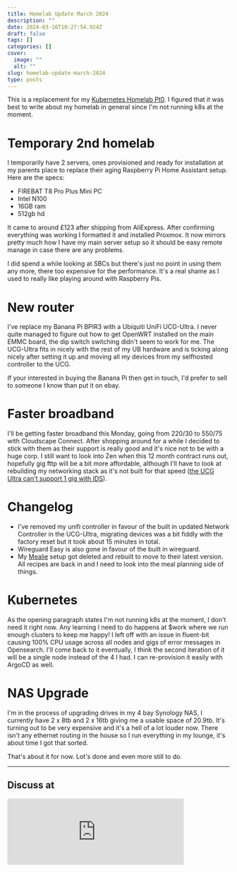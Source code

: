 ```yaml
---
title: Homelab Update March 2024
description: ""
date: 2024-03-16T10:27:54.924Z
draft: false
tags: []
categories: []
cover:
  image: ""
  alt: ""
slug: homelab-update-march-2024
type: posts
---
```


This is a replacement for my [Kubernetes Homelab Pt0](posts/kubernetes-homelab-journey-pt0/). I figured that it was best to write about my homelab in general since I'm not running k8s at the moment.

# Temporary 2nd homelab

I temporarily have 2 servers, ones provisioned and ready for installation at my parents place to replace their aging Raspberry Pi Home Assistant setup. Here are the specs:

* FIREBAT T8 Pro Plus Mini PC
* Intel N100
* 16GB ram
* 512gb hd

It came to around £123 after shipping from AliExpress. After confirming everything was working I formatted it and installed Proxmox. It now mirrors pretty much how I have my main server setup so it should be easy remote manage in case there are any problems.

I did spend a while looking at SBCs but there's just no point in using them any more, there too expensive for the performance. It's a real shame as I used to really like playing around with Raspberry Pis.

# New router

I've replace my Banana Pi BPIR3 with a Ubiquiti UniFi UCG-Ultra. I never quite managed to figure out how to get OpenWRT installed on the main EMMC board, the dip switch switching didn't seem to work for me. The UCG-Ultra fits in nicely with the rest of my UB hardware and is ticking along nicely after setting it up and moving all my devices from my selfhosted controller to the UCG.

If your interested in buying the Banana Pi then get in touch, I'd prefer to sell to someone I know than put it on ebay.

# Faster broadband

I'll be getting faster broadband this Monday, going from 220/30 to 550/75 with Cloudscape Connect. After shopping around for a while I decided to stick with them as their support is really good and it's nice not to be with a huge corp. I still want to look into Zen when this 12 month contract runs out, hopefully gig fttp will be a bit more affordable, although I'll have to look at rebuilding my networking stack as it's not built for that speed ([the UCG Ultra can't support 1 gig with IDS](https://community.ui.com/questions/UCG-Ultra-upstream-capped-PPPoE-issue/1eaa6553-33b2-450d-8edf-846e20377a55)).

# Changelog

* I've removed my unifi controller in favour of the built in updated Network Controller in the UCG-Ultra, migrating devices was a bit fiddly with the factory reset but it took about 15 minutes in total.
* Wireguard Easy is also gone in favour of the built in wireguard.
* My [Mealie](https://github.com/mealie-recipes/mealie) setup got deleted and rebuilt to move to their latest version. All recipes are back in and I need to look into the meal planning side of things.

# Kubernetes

As the opening paragraph states I'm not running k8s at the moment, I don't need it right now. Any learning I need to do happens at $work where we run enough clusters to keep me happy! I left off with an issue in fluent-bit causing 100% CPU usage across all nodes and gigs of error messages in Opensearch. I'll come back to it eventually, I think the second iteration of it will be a single node instead of the 4 I had. I can re-provision it easily with ArgoCD as well.

# NAS Upgrade

I'm in the process of upgrading drives in my 4 bay Synology NAS, I currently have 2 x 8tb and 2 x 16tb giving me a usable space of 20.9tb. It's turning out to be very expensive and it's a hell of a lot louder now. There isn't any ethernet routing in the house so I run everything in my lounge, it's about time I got that sorted.


That's about it for now. Lot's done and even more still to do.

---

## Discuss at

<iframe src="https://remotelab.uk/@mikebell/112104916102946175/embed" class="mastodon-embed" style="max-width: 100%; border: 0" width="400" allowfullscreen="allowfullscreen"></iframe><script src="https://remotelab.uk/embed.js" async="async"></script>